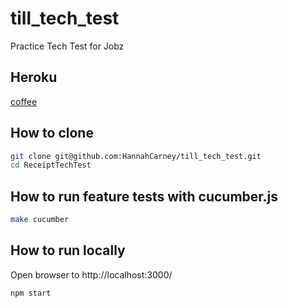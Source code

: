 # till_tech_test
Practice Tech Test for Jobz

Heroku
---
[coffee]:https://thecoffeeconnection.herokuapp.com/
[coffee]

How to clone
----
```sh
git clone git@github.com:HannahCarney/till_tech_test.git
cd ReceiptTechTest
```
How to run feature tests with cucumber.js
----
```sh
make cucumber
```
How to run locally
----
Open browser to http://localhost:3000/

```sh
npm start
```


